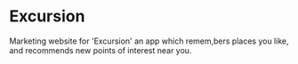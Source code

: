 # Excursion
Marketing website for 'Excursion' an app which remem,bers places you like, and recommends new points of interest near you.
